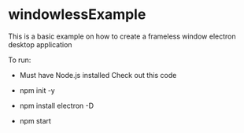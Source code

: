 # windowlessExample
This is a basic example on how to create a frameless window electron desktop application


To run:

- Must have Node.js installed
Check out this code

- npm init -y
- npm install electron -D
- npm start
